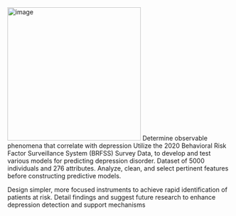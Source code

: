 <img width="300" alt="image" src="https://github.com/akshita270/Data-Mining-of-BRFSS/assets/85305338/8f3b924c-be13-41bb-90eb-17ea2ae7991a">
Determine observable phenomena that correlate with depression
Utilize the 2020 Behavioral Risk Factor Surveillance System (BRFSS) Survey Data, to develop and test various models for predicting depression disorder. 
Dataset of 5000 individuals and 276 attributes.
Analyze, clean, and select pertinent features before constructing predictive models. 

Design simpler, more focused instruments to achieve rapid identification of patients at risk.
Detail findings and suggest future research to enhance depression detection and support mechanisms

